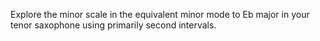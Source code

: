 Explore the minor scale in the equivalent minor mode to Eb major in your tenor saxophone using primarily second intervals.